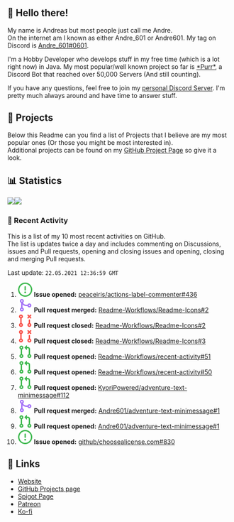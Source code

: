 <!-- Links -->
[andre]: https://discord.bio/p/andre601
[purr]: https://purrbot.site
[discord]: https://discord.gg/6dazXp6
[website]: https://andre601.ch
[github]: https://andre601.ch/projects
[spigot]: https://www.spigotmc.org/resources/authors/56829/
[patreon]: https://patreon.com/andre_601
[ko-fi]: https://ko-fi.com/andre_601

## 👋 Hello there!
My name is Andreas but most people just call me Andre.  
On the internet am I known as either Andre_601 or Andre601. My tag on Discord is [Andre_601#0601][andre].

I'm a Hobby Developer who develops stuff in my free time (which is a lot right now) in Java. My most popular/well known project so far is [\*Purr\*][purr], a Discord Bot that reached over 50,000 Servers (And still counting).

If you have any questions, feel free to join my [personal Discord Server][discord]. I'm pretty much always around and have time to answer stuff.

## 📁 Projects
Below this Readme can you find a list of Projects that I believe are my most popular ones (Or those you might be most interested in).  
Additional projects can be found on my [GitHub Project Page][github] so give it a look.

## 📊 Statistics
<img height="195px" src="https://github-readme-stats.vercel.app/api?username=Andre601&show_icons=true&hide_rank=true&title_color=3498db&bg_color=ffffff00&text_color=718096&disable_animations=true"><img height="195px" src="https://github-readme-stats.vercel.app/api/top-langs?username=Andre601&layout=compact&title_color=3498db&bg_color=ffffff00&text_color=718096">

### 📜 Recent Activity
This is a list of my 10 most recent activities on GitHub.  
The list is updates twice a day and includes commenting on Discussions, issues and Pull requests, opening and closing issues and opening, closing and merging Pull requests.

<!--RECENT_ACTIVITY:last_update-->
Last update: `22.05.2021 12:36:59 GMT`
<!--RECENT_ACTIVITY:last_update_end-->
<!--RECENT_ACTIVITY:start-->
1. ![issueOpened] **Issue opened:** [peaceiris/actions-label-commenter#436](https://github.com/peaceiris/actions-label-commenter/issues/436)
2. ![pullRequestMerged] **Pull request merged:** [Readme-Workflows/Readme-Icons#2](https://github.com/Readme-Workflows/Readme-Icons/pull/2)
3. ![pullRequestClosed] **Pull request closed:** [Readme-Workflows/Readme-Icons#2](https://github.com/Readme-Workflows/Readme-Icons/pull/2)
4. ![pullRequestClosed] **Pull request closed:** [Readme-Workflows/Readme-Icons#3](https://github.com/Readme-Workflows/Readme-Icons/pull/3)
5. ![pullRequestOpened] **Pull request opened:** [Readme-Workflows/recent-activity#51](https://github.com/Readme-Workflows/recent-activity/pull/51)
6. ![pullRequestOpened] **Pull request opened:** [Readme-Workflows/recent-activity#50](https://github.com/Readme-Workflows/recent-activity/pull/50)
7. ![pullRequestOpened] **Pull request opened:** [KyoriPowered/adventure-text-minimessage#112](https://github.com/KyoriPowered/adventure-text-minimessage/pull/112)
8. ![pullRequestMerged] **Pull request merged:** [Andre601/adventure-text-minimessage#1](https://github.com/Andre601/adventure-text-minimessage/pull/1)
9. ![pullRequestOpened] **Pull request opened:** [Andre601/adventure-text-minimessage#1](https://github.com/Andre601/adventure-text-minimessage/pull/1)
10. ![issueOpened] **Issue opened:** [github/choosealicense.com#830](https://github.com/github/choosealicense.com/issues/830)
<!--RECENT_ACTIVITY:end-->

## 🔗 Links
- [Website]
- [GitHub Projects page][github]
- [Spigot Page][spigot]
- [Patreon]
- [Ko-fi]

<!-- Badges -->
[issueOpened]: https://raw.githubusercontent.com/Readme-Workflows/Readme-Icons/main/icons/octicons/IssueOpenedOld.svg
[issueClosed]: https://raw.githubusercontent.com/Readme-Workflows/Readme-Icons/main/icons/octicons/IssueClosedOld.svg

[pullRequestOpened]: https://raw.githubusercontent.com/Readme-Workflows/Readme-Icons/main/icons/octicons/PullRequestOpened.svg
[pullRequestClosed]: https://raw.githubusercontent.com/Readme-Workflows/Readme-Icons/main/icons/octicons/PullRequestClosed.svg
[pullRequestMerged]: https://raw.githubusercontent.com/Readme-Workflows/Readme-Icons/main/icons/octicons/PullRequestMerged.svg

[comment]: https://raw.githubusercontent.com/Readme-Workflows/Readme-Icons/main/icons/octicons/Comment.svg

[changesRequested]: https://raw.githubusercontent.com/Readme-Workflows/Readme-Icons/main/icons/octicons/RequestedChanges.svg
[approved]: https://raw.githubusercontent.com/Readme-Workflows/Readme-Icons/main/icons/octicons/ApprovedChanges.svg
[newRepo]: https://raw.githubusercontent.com/Readme-Workflows/Readme-Icons/main/icons/octicons/Repository.svg
